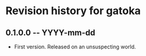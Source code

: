 # Revision history for gatoka

## 0.1.0.0  -- YYYY-mm-dd

* First version. Released on an unsuspecting world.

